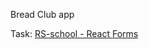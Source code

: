 Bread Club app

Task: [RS-school - React Forms](https://github.com/rolling-scopes-school/tasks/blob/master/react/modules/tasks/forms.md)
